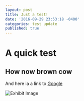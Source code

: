 ```yaml
---
layout: post
title: Just a test!
date: '2016-09-29 23:53:18 -0400'
categories: test update
published: true
---
```

# A quick test

## How now brown cow

And here ia a link to [Google](http://google.com)

![Exhibit Image]({{site.baseurl}}/_posts/annespencerbanner_final2.png)

